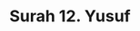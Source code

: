 ---
title       : "Surah 12. Yusuf"
DATE        : 7/25/2018 9:18:17 AM
draft       : false
TYPE        : "quran"

BookCode    : "ARB"
SurahNumber : "12"
TotalAyah   : "111"
---